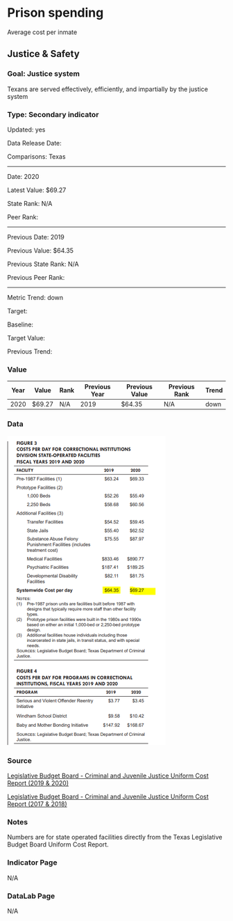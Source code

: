 # Prison spending

Average cost per inmate

## Justice & Safety

### Goal: Justice system

Texans are served effectively, efficiently, and impartially by the justice system

### Type: Secondary indicator

Updated: yes

Data Release Date: 

Comparisons: Texas


----

Date: 2020

Latest Value: $69.27 

State Rank: N/A

Peer Rank: 


----

Previous Date: 2019

Previous Value: $64.35

Previous State Rank: N/A

Previous Peer Rank: 


----
Metric Trend: down

Target: 

Baseline: 

Target Value: 

Previous Trend: 



### Value

| Year |  Value      | Rank     | Previous Year   | Previous Value | Previous Rank | Trend | 
| ----------- | ----------- | ----------- | ----------- | ----------- | ----------- | -----------|
|   2020      |     $69.27  | N/A         |    2019     |     $64.35   | N/A        | down       | 

### Data

![CostInmate](./images/costperinmate.PNG)



### Source

[Legislative Budget Board - Criminal and Juvenile Justice
Uniform Cost Report (2019 & 2020)](https://www.lbb.state.tx.us/Documents/Publications/Policy_Report/6292_CJDA_Uniform_Cost.pdf)

[Legislative Budget Board - Criminal and Juvenile Justice
Uniform Cost Report (2017 & 2018)](https://www.lbb.state.tx.us/Documents/Publications/Policy_Report/4911_Criminal_Juvenile_Uniform_Cost_Jan_2019.pdf)

<!-- [TDJC - Report](https://www.texascjc.org/system/files/publications/Spend%20Your%20Values%20Cut%20Your%20Losses%20Portfolio.pdf) -->





### Notes

Numbers are for state operated facilities directly from the Texas Legislative Budget Board Uniform Cost Report.


### Indicator Page

N/A

### DataLab Page

N/A
